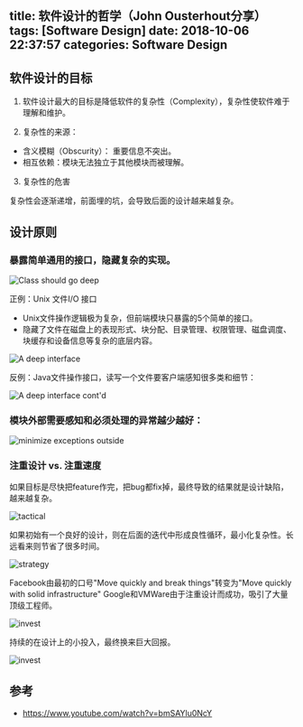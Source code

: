 title: 软件设计的哲学（John Ousterhout分享）
tags: [Software Design]
date: 2018-10-06 22:37:57
categories: Software Design
---
## 软件设计的目标

1. 软件设计最大的目标是降低软件的复杂性（Complexity），复杂性使软件难于理解和维护。

2. 复杂性的来源：

 - 含义模糊（Obscurity）： 重要信息不突出。
 - 相互依赖：模块无法独立于其他模块而被理解。

3. 复杂性的危害

复杂性会逐渐递增，前面埋的坑，会导致后面的设计越来越复杂。

## 设计原则

### 暴露简单通用的接口，隐藏复杂的实现。

<!-- more -->

![Class should go deep](http://zuoqy.com/images/2018-10-06/1.png) 

正例：Unix 文件I/O 接口

* Unix文件操作逻辑极为复杂，但前端模块只暴露的5个简单的接口。
* 隐藏了文件在磁盘上的表现形式、块分配、目录管理、权限管理、磁盘调度、块缓存和设备信息等复杂的底层内容。

![A deep interface](http://zuoqy.com/images/2018-10-06/2.png) 

反例：Java文件操作接口，读写一个文件要客户端感知很多类和细节：

![A deep interface cont'd](http://zuoqy.com/images/2018-10-06/3.png) 


### 模块外部需要感知和必须处理的异常越少越好：

![minimize exceptions outside](http://zuoqy.com/images/2018-10-06/4.png) 

### 注重设计 vs. 注重速度

如果目标是尽快把feature作完，把bug都fix掉，最终导致的结果就是设计缺陷，越来越复杂。

![tactical](http://zuoqy.com/images/2018-10-06/5.png) 

如果初始有一个良好的设计，则在后面的迭代中形成良性循环，最小化复杂性。长远看来则节省了很多时间。

![strategy](http://zuoqy.com/images/2018-10-06/6.png) 

Facebook由最初的口号"Move quickly and break things"转变为"Move quickly with solid infrastructure"
Google和VMWare由于注重设计而成功，吸引了大量顶级工程师。

![invest](http://zuoqy.com/images/2018-10-06/7.png) 

持续的在设计上的小投入，最终换来巨大回报。

![invest](http://zuoqy.com/images/2018-10-06/8.png) 

## 参考

* https://www.youtube.com/watch?v=bmSAYlu0NcY

